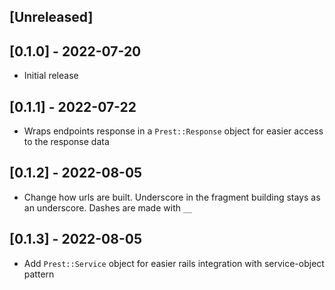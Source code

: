 ## [Unreleased]

## [0.1.0] - 2022-07-20

- Initial release

## [0.1.1] - 2022-07-22

- Wraps endpoints response in a `Prest::Response` object for easier access to the response data

## [0.1.2] - 2022-08-05

- Change how urls are built. Underscore in the fragment building stays as an underscore. Dashes are made with `__`

## [0.1.3] - 2022-08-05

- Add `Prest::Service` object for easier rails integration with service-object pattern
